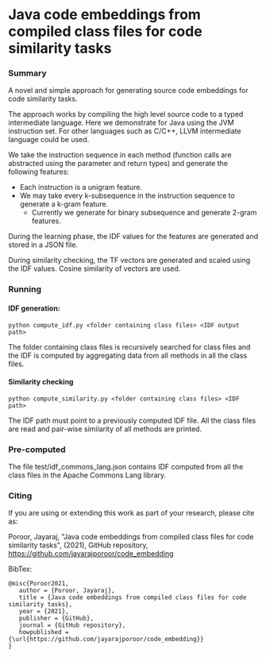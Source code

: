 # Java code embeddings from compiled class files for code similarity tasks

### Summary

A novel and simple approach for generating source code embeddings for code similarity tasks.

The approach works by compiling the high level source code to a typed intermediate language. Here we demonstrate for Java using the JVM instruction set. For other languages such as C/C++, LLVM intermediate language could be used.

We take the instruction sequence in each method (function calls are abstracted using the parameter and return types) and generate the following features:

* Each instruction is a unigram feature.
* We may take every k-subsequence in the instruction sequence to generate a k-gram feature.
  * Currently we generate for binary subsequence and generate 2-gram features.

During the learning phase, the IDF values for the features are generated and stored in a JSON file.

During similarity checking, the TF vectors are generated and scaled using the IDF values. Cosine similarity of vectors are used.

### Running

#### IDF generation:

```console
python compute_idf.py <folder containing class files> <IDF output path>
```

The folder containing class files is recursively searched for class files and the IDF is computed by aggregating data from all methods in all the class files.

#### Similarity checking

```console
python compute_similarity.py <folder containing class files> <IDF path>
```

The IDF path must point to a previously computed IDF file. All the class files are read and pair-wise similarity of all methods are printed.

### Pre-computed

The file test/idf_commons_lang.json contains IDF computed from all the class files in the Apache Commons Lang library.

### Citing

If you are using or extending this work as part of your research, please cite as:

Poroor, Jayaraj, "Java code embeddings from compiled class files for code similarity tasks", (2021), GitHub repository, https://github.com/jayarajporoor/code_embedding

BibTex:

    @misc{Poroor2021,
       author = {Poroor, Jayaraj},
       title = {Java code embeddings from compiled class files for code similarity tasks},
       year = {2021},
       publisher = {GitHub},
       journal = {GitHub repository},
       howpublished = {\url{https://github.com/jayarajporoor/code_embedding}}
    }
